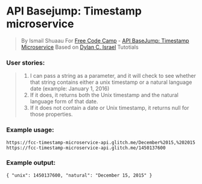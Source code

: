 # API Basejump: Timestamp microservice
> By Ismail Shuaau
> For [Free Code Camp](https://www.freecodecamp.org) - [API BaseJump: Timestamp Microservice](https://timestamp-ms.herokuapp.com/)
> Based on [Dylan C. Israel](https://www.youtube.com/CodingTutorials360) Tutotials

### User stories:
> 1) I can pass a string as a parameter, and it will check to see whether that string contains either a unix timestamp or a natural language date (example: January 1, 2016)
> 2) If it does, it returns both the Unix timestamp and the natural language form of that date.
> 3) If it does not contain a date or Unix timestamp, it returns null for those properties.

### Example usage:
```
https://fcc-timestamp-microservice-api.glitch.me/December%2015,%202015
https://fcc-timestamp-microservice-api.glitch.me/1450137600
```
### Example output:
```
{ "unix": 1450137600, "natural": "December 15, 2015" }
```